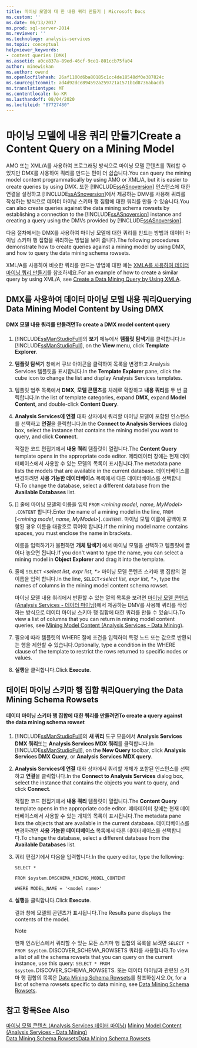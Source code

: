 ```yaml
---
title: 마이닝 모델에 대 한 내용 쿼리 만들기 | Microsoft Docs
ms.custom: ''
ms.date: 06/13/2017
ms.prod: sql-server-2014
ms.reviewer: ''
ms.technology: analysis-services
ms.topic: conceptual
helpviewer_keywords:
- content queries [DMX]
ms.assetid: a0ce837a-89ed-46cf-9ce1-801ccb75fa04
author: minewiskan
ms.author: owend
ms.openlocfilehash: 26af1100d6ba80185c1cc4de18548df0e387824c
ms.sourcegitcommit: ad4d92dce894592a259721a1571b1d8736abacdb
ms.translationtype: MT
ms.contentlocale: ko-KR
ms.lasthandoff: 08/04/2020
ms.locfileid: "87727480"
---
```

# <a name="create-a-content-query-on-a-mining-model"></a><span data-ttu-id="815b7-102">마이닝 모델에 내용 쿼리 만들기</span><span class="sxs-lookup"><span data-stu-id="815b7-102">Create a Content Query on a Mining Model</span></span>
  <span data-ttu-id="815b7-103">AMO 또는 XML/A를 사용하여 프로그래밍 방식으로 마이닝 모델 콘텐츠를 쿼리할 수 있지만 DMX를 사용하여 쿼리를 만드는 편이 더 쉽습니다.</span><span class="sxs-lookup"><span data-stu-id="815b7-103">You can query the mining model content programmatically by using AMO or XML/A, but it is easier to create queries by using DMX.</span></span> <span data-ttu-id="815b7-104">또한 [!INCLUDE[ssASnoversion](../../includes/ssasnoversion-md.md)] 인스턴스에 대한 연결을 설정하고 [!INCLUDE[ssASnoversion](../../includes/ssasnoversion-md.md)]에서 제공하는 DMV를 사용해 쿼리를 작성하는 방식으로 데이터 마이닝 스키마 행 집합에 대한 쿼리를 만들 수 있습니다.</span><span class="sxs-lookup"><span data-stu-id="815b7-104">You can also create queries against the data mining schema rowsets by establishing a connection to the [!INCLUDE[ssASnoversion](../../includes/ssasnoversion-md.md)] instance and creating a query using the DMVs provided by [!INCLUDE[ssASnoversion](../../includes/ssasnoversion-md.md)].</span></span>  
  
 <span data-ttu-id="815b7-105">다음 절차에서는 DMX를 사용하여 마이닝 모델에 대한 쿼리를 만드는 방법과 데이터 마이닝 스키마 행 집합을 쿼리하는 방법을 보여 줍니다.</span><span class="sxs-lookup"><span data-stu-id="815b7-105">The following procedures demonstrate how to create queries against a mining model by using DMX, and how to query the data mining schema rowsets.</span></span>  
  
 <span data-ttu-id="815b7-106">XML/A를 사용하여 비슷한 쿼리를 만드는 방법에 대한 예는 [XMLA를 사용하여 데이터 마이닝 쿼리 만들기](create-a-data-mining-query-by-using-xmla.md)를 참조하세요.</span><span class="sxs-lookup"><span data-stu-id="815b7-106">For an example of how to create a similar query by using XML/A, see [Create a Data Mining Query by Using XMLA](create-a-data-mining-query-by-using-xmla.md).</span></span>  
  
## <a name="querying-data-mining-model-content-by-using-dmx"></a><span data-ttu-id="815b7-107">DMX를 사용하여 데이터 마이닝 모델 내용 쿼리</span><span class="sxs-lookup"><span data-stu-id="815b7-107">Querying Data Mining Model Content by Using DMX</span></span>  
  
#### <a name="to-create-a-dmx-model-content-query"></a><span data-ttu-id="815b7-108">DMX 모델 내용 쿼리를 만들려면</span><span class="sxs-lookup"><span data-stu-id="815b7-108">To create a DMX model content query</span></span>  
  
1.  <span data-ttu-id="815b7-109">[!INCLUDE[ssManStudioFull](../../includes/ssmanstudiofull-md.md)]의 **보기** 메뉴에서 **템플릿 탐색기**를 클릭합니다.</span><span class="sxs-lookup"><span data-stu-id="815b7-109">In [!INCLUDE[ssManStudioFull](../../includes/ssmanstudiofull-md.md)], on the **View** menu, click **Template Explorer**.</span></span>  
  
2.  <span data-ttu-id="815b7-110">**템플릿 탐색기** 창에서 큐브 아이콘을 클릭하여 목록을 변경하고 Analysis Services 템플릿을 표시합니다.</span><span class="sxs-lookup"><span data-stu-id="815b7-110">In the **Template Explorer** pane, click the cube icon to change the list and display Analysis Services templates.</span></span>  
  
3.  <span data-ttu-id="815b7-111">템플릿 범주 목록에서 **DMX**, **모델 콘텐츠**를 차례로 확장하고 **내용 쿼리**를 두 번 클릭합니다.</span><span class="sxs-lookup"><span data-stu-id="815b7-111">In the list of template categories, expand **DMX**, expand **Model Content**, and double-click **Content Query**.</span></span>  
  
4.  <span data-ttu-id="815b7-112">**Analysis Services에 연결** 대화 상자에서 쿼리할 마이닝 모델이 포함된 인스턴스를 선택하고 **연결**을 클릭합니다.</span><span class="sxs-lookup"><span data-stu-id="815b7-112">In the **Connect to Analysis Services** dialog box, select the instance that contains the mining model you want to query, and click **Connect**.</span></span>  
  
     <span data-ttu-id="815b7-113">적절한 코드 편집기에서 **내용 쿼리** 템플릿이 열립니다.</span><span class="sxs-lookup"><span data-stu-id="815b7-113">The **Content Query** template opens in the appropriate code editor.</span></span> <span data-ttu-id="815b7-114">메타데이터 창에는 현재 데이터베이스에서 사용할 수 있는 모델의 목록이 표시됩니다.</span><span class="sxs-lookup"><span data-stu-id="815b7-114">The metadata pane lists the models that are available in the current database.</span></span> <span data-ttu-id="815b7-115">데이터베이스를 변경하려면 **사용 가능한 데이터베이스** 목록에서 다른 데이터베이스를 선택합니다.</span><span class="sxs-lookup"><span data-stu-id="815b7-115">To change the database, select a different database from the **Available Databases** list.</span></span>  
  
5.  <span data-ttu-id="815b7-116">[] 줄에 마이닝 모델의 이름을 입력 `FROM` *\<mining model, name, MyModel>* `.CONTENT` 합니다.</span><span class="sxs-lookup"><span data-stu-id="815b7-116">Enter the name of a mining model in the line, `FROM` [*\<mining model, name, MyModel>*]`.CONTENT`.</span></span> <span data-ttu-id="815b7-117">마이닝 모델 이름에 공백이 포함된 경우 이름을 대괄호로 묶어야 합니다.</span><span class="sxs-lookup"><span data-stu-id="815b7-117">If the mining model name contains spaces, you must enclose the name in brackets.</span></span>  
  
     <span data-ttu-id="815b7-118">이름을 입력하기가 불편하면 **개체 탐색기** 에서 마이닝 모델을 선택하고 템플릿에 끌어다 놓으면 됩니다.</span><span class="sxs-lookup"><span data-stu-id="815b7-118">If you don't want to type the name, you can select a mining model in **Object Explorer** and drag it into the template.</span></span>  
  
6.  <span data-ttu-id="815b7-119">줄에 `SELECT` *\<select list, expr list, \*>* 마이닝 모델 콘텐츠 스키마 행 집합의 열 이름을 입력 합니다.</span><span class="sxs-lookup"><span data-stu-id="815b7-119">In the line, `SELECT`*\<select list, expr list, \*>*, type the names of columns in the mining model content schema rowset.</span></span>  
  
     <span data-ttu-id="815b7-120">마이닝 모델 내용 쿼리에서 반환할 수 있는 열의 목록을 보려면 [마이닝 모델 콘텐츠&#40;Analysis Services - 데이터 마이닝&#41;](mining-model-content-analysis-services-data-mining.md)에서 제공하는 DMV를 사용해 쿼리를 작성하는 방식으로 데이터 마이닝 스키마 행 집합에 대한 쿼리를 만들 수 있습니다.</span><span class="sxs-lookup"><span data-stu-id="815b7-120">To view a list of columns that you can return in mining model content queries, see [Mining Model Content &#40;Analysis Services - Data Mining&#41;](mining-model-content-analysis-services-data-mining.md).</span></span>  
  
7.  <span data-ttu-id="815b7-121">필요에 따라 템플릿의 WHERE 절에 조건을 입력하여 특정 노드 또는 값으로 반환되는 행을 제한할 수 있습니다.</span><span class="sxs-lookup"><span data-stu-id="815b7-121">Optionally, type a condition in the WHERE clause of the template to restrict the rows returned to specific nodes or values.</span></span>  
  
8.  <span data-ttu-id="815b7-122">**실행**을 클릭합니다.</span><span class="sxs-lookup"><span data-stu-id="815b7-122">Click **Execute**.</span></span>  
  
## <a name="querying-the-data-mining-schema-rowsets"></a><span data-ttu-id="815b7-123">데이터 마이닝 스키마 행 집합 쿼리</span><span class="sxs-lookup"><span data-stu-id="815b7-123">Querying the Data Mining Schema Rowsets</span></span>  
  
#### <a name="to-create-a-query-against-the-data-mining-schema-rowset"></a><span data-ttu-id="815b7-124">데이터 마이닝 스키마 행 집합에 대한 쿼리를 만들려면</span><span class="sxs-lookup"><span data-stu-id="815b7-124">To create a query against the data mining schema rowset</span></span>  
  
1.  <span data-ttu-id="815b7-125">[!INCLUDE[ssManStudioFull](../../includes/ssmanstudiofull-md.md)]의 **새 쿼리** 도구 모음에서 **Analysis Services DMX 쿼리**또는 **Analysis Services MDX 쿼리**를 클릭합니다.</span><span class="sxs-lookup"><span data-stu-id="815b7-125">In [!INCLUDE[ssManStudioFull](../../includes/ssmanstudiofull-md.md)], on the **New Query** toolbar, click **Analysis Services DMX Query**, or **Analysis Services MDX query**.</span></span>  
  
2.  <span data-ttu-id="815b7-126">**Analysis Services에 연결** 대화 상자에서 쿼리할 개체가 포함된 인스턴스를 선택하고 **연결**을 클릭합니다.</span><span class="sxs-lookup"><span data-stu-id="815b7-126">In the **Connect to Analysis Services** dialog box, select the instance that contains the objects you want to query, and click **Connect**.</span></span>  
  
     <span data-ttu-id="815b7-127">적절한 코드 편집기에서 **내용 쿼리** 템플릿이 열립니다.</span><span class="sxs-lookup"><span data-stu-id="815b7-127">The **Content Query** template opens in the appropriate code editor.</span></span> <span data-ttu-id="815b7-128">메타데이터 창에는 현재 데이터베이스에서 사용할 수 있는 개체의 목록이 표시됩니다.</span><span class="sxs-lookup"><span data-stu-id="815b7-128">The metadata pane lists the objects that are available in the current database.</span></span> <span data-ttu-id="815b7-129">데이터베이스를 변경하려면 **사용 가능한 데이터베이스** 목록에서 다른 데이터베이스를 선택합니다.</span><span class="sxs-lookup"><span data-stu-id="815b7-129">To change the database, select a different database from the **Available Databases** list.</span></span>  
  
3.  <span data-ttu-id="815b7-130">쿼리 편집기에서 다음을 입력합니다.</span><span class="sxs-lookup"><span data-stu-id="815b7-130">In the query editor, type the following:</span></span>  
  
     `SELECT *`  
  
     `FROM $system.DMSCHEMA_MINING_MODEL_CONTENT`  
  
     `WHERE MODEL_NAME = '<model name>'`  
  
4.  <span data-ttu-id="815b7-131">**실행**을 클릭합니다.</span><span class="sxs-lookup"><span data-stu-id="815b7-131">Click **Execute**.</span></span>  
  
     <span data-ttu-id="815b7-132">결과 창에 모델의 콘텐츠가 표시됩니다.</span><span class="sxs-lookup"><span data-stu-id="815b7-132">The Results pane displays the contents of the model.</span></span>  
  
    > [!NOTE]  
    >  <span data-ttu-id="815b7-133">현재 인스턴스에서 쿼리할 수 있는 모든 스키마 행 집합의 목록을 보려면 `SELECT * FROM $system.`DISCOVER_SCHEMA_ROWSETS 쿼리를 사용합니다.</span><span class="sxs-lookup"><span data-stu-id="815b7-133">To view a list of all the schema rowsets that you can query on the current instance, use this query: `SELECT * FROM $system.`DISCOVER_SCHEMA_ROWSETS.</span></span> <span data-ttu-id="815b7-134">또는 데이터 마이닝과 관련된 스키마 행 집합의 목록은 [Data Mining Schema Rowsets](../../relational-databases/native-client-ole-db-rowsets/rowsets.md)를 참조하십시오.</span><span class="sxs-lookup"><span data-stu-id="815b7-134">Or, for a list of schema rowsets specific to data mining, see [Data Mining Schema Rowsets](../../relational-databases/native-client-ole-db-rowsets/rowsets.md).</span></span>  
  
## <a name="see-also"></a><span data-ttu-id="815b7-135">참고 항목</span><span class="sxs-lookup"><span data-stu-id="815b7-135">See Also</span></span>  
 <span data-ttu-id="815b7-136">[마이닝 모델 콘텐츠 &#40;Analysis Services 데이터 마이닝&#41;](mining-model-content-analysis-services-data-mining.md) </span><span class="sxs-lookup"><span data-stu-id="815b7-136">[Mining Model Content &#40;Analysis Services - Data Mining&#41;](mining-model-content-analysis-services-data-mining.md) </span></span>  
 [<span data-ttu-id="815b7-137">Data Mining Schema Rowsets</span><span class="sxs-lookup"><span data-stu-id="815b7-137">Data Mining Schema Rowsets</span></span>](https://docs.microsoft.com/bi-reference/schema-rowsets/data-mining/data-mining-schema-rowsets) 
  
  
